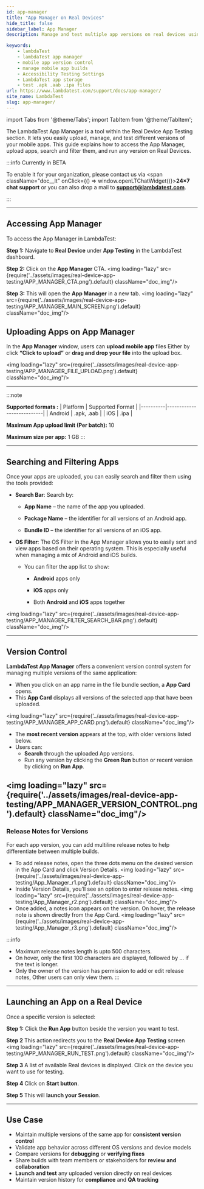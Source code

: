 ```yaml
---
id: app-manager
title: "App Manager on Real Devices"
hide_title: false
sidebar_label: App Manager
description: Manage and test multiple app versions on real devices using LambdaTest App Manager. Supports .apk, .aab, and .ipa uploads with version control and live testing.

keywords:
    - lambdaTest
    - lambdaTest app manager
    - mobile app version control
    - manage mobile app builds
    - Accessibility Testing Settings
    - LambdaTest app storage
    - test .apk .aab .ipa files
url: https://www.lambdatest.com/support/docs/app-manager/
site_name: LambdaTest
slug: app-manager/
---
```

import Tabs from '@theme/Tabs';
import TabItem from '@theme/TabItem';

<script type="application/ld+json"
      dangerouslySetInnerHTML={{ __html: JSON.stringify({
       "@context": "https://schema.org",
        "@type": "BreadcrumbList",
        "itemListElement": [{
          "@type": "ListItem",
          "position": 1,
          "name": "Home",
          "item": "https://www.lambdatest.com"
        },{
          "@type": "ListItem",
          "position": 2,
          "name": "Support",
          "item": "https://www.lambdatest.com/support/docs/"
        },{
          "@type": "ListItem",
          "position": 3,
          "name": "Accessibility Test Scheduling",
          "item": "https://www.lambdatest.com/support/docs/app-manager/"
        }]
      })
    }}
></script>


The LambdaTest App Manager is a tool within the Real Device App Testing section. It lets you easily upload, manage, and test different versions of your mobile apps. This guide explains how to access the App Manager, upload apps, search and filter them, and run any version on Real Devices.

:::info Currently in BETA

To enable it for your organization, please contact us via <span className="doc__lt" onClick={() => window.openLTChatWidget()}>**24×7 chat support**</span> or you can also drop a mail to **support@lambdatest.com**.<br />

:::

---

## Accessing App Manager
To access the App Manager in LambdaTest:

**Step 1:** Navigate to **Real Device** under **App Testing** in the LambdaTest dashboard.


**Step 2:** Click on the **App Manager** CTA.
<img loading="lazy" src={require('../assets/images/real-device-app-testing/APP_MANAGER_CTA.png').default} className="doc_img"/>

**Step 3:** This will open the **App Manager** in a new tab. 
<img loading="lazy" src={require('../assets/images/real-device-app-testing/APP_MANAGER_MAIN_SCREEN.png').default} className="doc_img"/>

## Uploading Apps on App Manager

In the **App Manager** window, users can **upload mobile app** files Either by click **“Click to upload”**  or **drag and drop your file** into the upload box.

<img loading="lazy" src={require('../assets/images/real-device-app-testing/APP_MANAGER_FILE_UPLOAD.png').default} className="doc_img"/>

---
:::note

**Supported formats :**
| Platform | Supported Format |
|----------|---------------------------|
| Android  | .apk, .aab        | 
| iOS      | .ipa | 

**Maximum App upload limit (Per batch):** 10

**Maximum size per app:** 1 GB
:::

---

## Searching and Filtering Apps
Once your apps are uploaded, you can easily search and filter them using the tools provided:

- **Search Bar**: Search by:

  - **App Name** – the name of the app you uploaded.

  - **Package Name** – the identifier for all versions of an Android app.

  - **Bundle ID** – the identifier for all versions of an iOS app.

- **OS Filter**: 
  The OS Filter in the App Manager allows you to easily sort and view apps based on their operating system. This is especially useful when managing a mix of Android and iOS builds.
  - You can filter the app list to show:

    - **Android** apps only

    - **iOS** apps only

    - Both **Android** and **iOS** apps together

<img loading="lazy" src={require('../assets/images/real-device-app-testing/APP_MANAGER_FILTER_SEARCH_BAR.png').default} className="doc_img"/>

---
## Version Control

**LambdaTest App Manager** offers a convenient version control system for managing multiple versions of the same application:
- When you click on an app name in the file bundle section, a **App Card** opens.
- This **App Card** displays all versions of the selected app that have been uploaded.

<img loading="lazy" src={require('../assets/images/real-device-app-testing/APP_MANAGER_APP_CARD.png').default} className="doc_img"/>
- The **most recent version** appears at the top, with older versions listed below.
- Users can:
  -  **Search** through the uploaded App versions.
  -  Run any version by clicking the **Green Run** button or recent version by clicking on **Run App**.

<img loading="lazy" src={require('../assets/images/real-device-app-testing/APP_MANAGER_VERSION_CONTROL.png').default} className="doc_img"/>
---

### Release Notes for Versions
For each app version, you can add multiline release notes to help differentiate between multiple builds.
- To add release notes, open the three dots menu on the desired version in the App Card and click Version Details.
<img loading="lazy" src={require('../assets/images/real-device-app-testing/App_Manager_r1.png').default} className="doc_img"/>
- Inside Version Details, you’ll see an option to enter release notes.
<img loading="lazy" src={require('../assets/images/real-device-app-testing/App_Manager_r2.png').default} className="doc_img"/>
- Once added, a notes icon appears on the version. On hover, the release note is shown directly from the App Card. 
<img loading="lazy" src={require('../assets/images/real-device-app-testing/App_Manager_r3.png').default} className="doc_img"/>

:::info
- Maximum release notes length is upto 500 characters.
- On hover, only the first 100 characters are displayed, followed by ... if the text is longer.
- Only the owner of the version has permission to add or edit release notes, Other users can only view them.
:::

---

## Launching an App on a Real Device  
Once a specific version is selected:

 **Step 1:** Click the **Run App** button beside the version you want to test.

 **Step 2** This action redirects you to the **Real Device App Testing** screen 
<img loading="lazy" src={require('../assets/images/real-device-app-testing/APP_MANAGER_RUN_TEST.png').default} className="doc_img"/>

 **Step 3** A list of available Real devices is displayed. Click on the device you want to use for testing.

 **Step 4** Click on **Start button**.

 **Step 5** This will **launch your Session**.

---
## Use Case

- Maintain multiple versions of the same app for **consistent version control**
- Validate app behavior across different OS versions and device models
- Compare versions for **debugging** or **verifying fixes**
- Share builds with team members or stakeholders for **review and collaboration**
- **Launch and test** any uploaded version directly on real devices
- Maintain version history for **compliance** and **QA tracking**